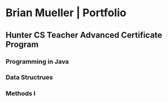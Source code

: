 # Brian Mueller | Portfolio
## Hunter CS Teacher Advanced Certificate Program


### Programming in Java


### Data Structrues


### Methods I

